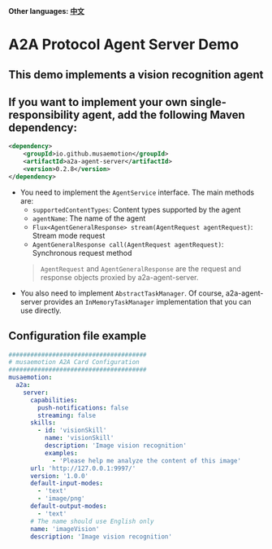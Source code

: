 **Other languages: [中文](README.zh-CN.md)**

# A2A Protocol Agent Server Demo

## This demo implements a vision recognition agent

## If you want to implement your own single-responsibility agent, add the following Maven dependency:
```xml
<dependency>
    <groupId>io.github.musaemotion</groupId>
    <artifactId>a2a-agent-server</artifactId>
    <version>0.2.8</version>
</dependency>
```

- You need to implement the `AgentService` interface. The main methods are:
    - `supportedContentTypes`: Content types supported by the agent
    - `agentName`: The name of the agent
    - `Flux<AgentGeneralResponse> stream(AgentRequest agentRequest)`: Stream mode request
    - `AgentGeneralResponse call(AgentRequest agentRequest)`: Synchronous request method
    > `AgentRequest` and `AgentGeneralResponse` are the request and response objects proxied by a2a-agent-server.
- You also need to implement `AbstractTaskManager`. Of course, a2a-agent-server provides an `InMemoryTaskManager` implementation that you can use directly.

## Configuration file example
```yaml
######################################
# musaemotion A2A Card Configuration
######################################
musaemotion:
  a2a:
    server:
      capabilities:
        push-notifications: false
        streaming: false
      skills:
        - id: 'visionSkill'
          name: 'visionSkill'
          description: 'Image vision recognition'
          examples:
            - 'Please help me analyze the content of this image'
      url: 'http://127.0.0.1:9997/'
      version: '1.0.0'
      default-input-modes:
        - 'text'
        - 'image/png'
      default-output-modes:
        - 'text'
      # The name should use English only
      name: 'imageVision'
      description: 'Image vision recognition'
```
